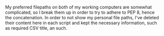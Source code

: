 My preferred filepaths on both of my working computers are somewhat complicated, so I break them up in order to try to adhere to PEP 8, hence the concatenation. In order to not show my personal file paths, I've deleted their content here in each script and kept the necessary information, such as required CSV title, an such.
